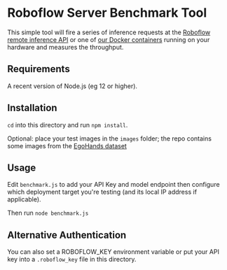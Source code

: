 # Roboflow Server Benchmark Tool

This simple tool will fire a series of inference requests at the
[Roboflow remote inference API](https://docs.roboflow.com/inference/hosted-api)
or one of
[our Docker containers](https://hub.docker.com/r/roboflow/inference-server/tags)
running on your hardware and measures the throughput.

## Requirements

A recent version of Node.js (eg 12 or higher).

## Installation

`cd` into this directory and run `npm install`.

Optional: place your test images in the `images` folder; the repo contains some
images from the [EgoHands dataset](https://universe.roboflow.com/brad-dwyer/egohands-public)

## Usage

Edit `benchmark.js` to add your API Key and model endpoint then configure which
deployment target you're testing (and its local IP address if applicable).

Then run `node benchmark.js`

## Alternative Authentication

You can also set a ROBOFLOW_KEY environment variable or put your API key into a
`.roboflow_key` file in this directory.
